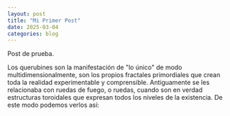 ```yaml
---
layout: post
title: "Mi Primer Post"
date: 2025-03-04
categories: blog
---
```

Post de prueba.

Los querubines son la manifestación de "lo único" de modo multidimensionalmente, son los propios fractales primordiales que crean toda la realidad experimentable y comprensible.
Antiguamente se les relacionaba con ruedas de fuego, o ruedas, cuando son en verdad estructuras toroidales que expresan todos los niveles de la existencia.
De este modo podemos verlos así: 
